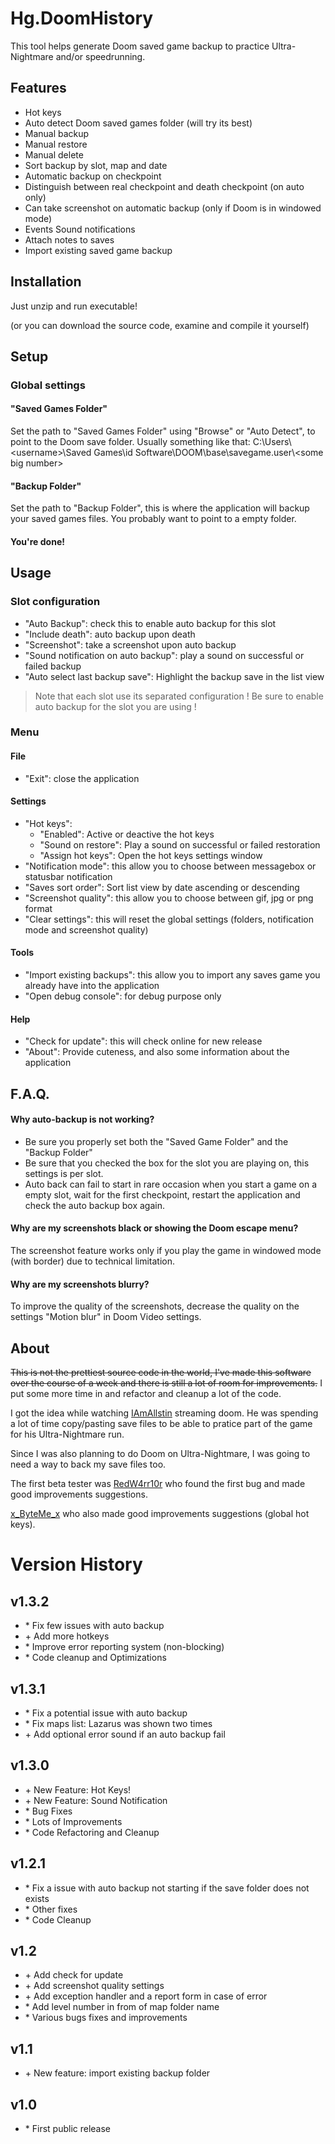 # Hg.DoomHistory

This tool helps generate Doom saved game backup to practice Ultra-Nightmare and/or speedrunning.

## Features

- Hot keys
- Auto detect Doom saved games folder (will try its best)
- Manual backup
- Manual restore
- Manual delete
- Sort backup by slot, map and date
- Automatic backup on checkpoint
- Distinguish between real checkpoint and death checkpoint (on auto only)
- Can take screenshot on automatic backup (only if Doom is in windowed mode)
- Events Sound notifications
- Attach notes to saves
- Import existing saved game backup


## Installation

Just unzip and run executable!

(or you can download the source code, examine and compile it yourself)

## Setup
### Global settings

#### "Saved Games Folder"
Set the path to "Saved Games Folder" using "Browse" or "Auto Detect", to point to the Doom save folder.
Usually something like that:
C:\Users\\<username\>\Saved Games\id Software\DOOM\base\savegame.user\\<some big number\>

#### "Backup Folder"
Set the path to "Backup Folder", this is where the application will backup your saved games files.
You probably want to point to a empty folder.

#### You're done!

## Usage
### Slot configuration

- "Auto Backup": check this to enable auto backup for this slot
- "Include death": auto backup upon death
- "Screenshot": take a screenshot upon auto backup
- "Sound notification on auto backup": play a sound on successful or failed backup
- "Auto select last backup save": Highlight the backup save in the list view

> Note that each slot use its separated configuration !
> Be sure to enable auto backup for the slot you are using !

### Menu
#### File
- "Exit": close the application
#### Settings
- "Hot keys":
  - "Enabled": Active or deactive the hot keys
  - "Sound on restore": Play a sound on successful or failed restoration
  - "Assign hot keys": Open the hot keys settings window
- "Notification mode": this allow you to choose between messagebox or statusbar notification
- "Saves sort order": Sort list view by date ascending or descending
- "Screenshot quality": this allow you to choose between gif, jpg or png format
- "Clear settings": this will reset the global settings (folders, notification mode and screenshot quality)
#### Tools
- "Import existing backups": this allow you to import any saves game you already have into the application
- "Open debug console": for debug purpose only
#### Help
- "Check for update": this will check online for new release
- "About": Provide cuteness, and also some information about the application

## F.A.Q.

#### Why auto-backup is not working?

- Be sure you properly set both the "Saved Game Folder" and the "Backup Folder"
- Be sure that you checked the box for the slot you are playing on, this settings is per slot.
- Auto back can fail to start in rare occasion when you start a game on a empty slot, wait for the first checkpoint, restart the application and check the auto backup box again.

#### Why are my screenshots black or showing the Doom escape menu?

The screenshot feature works only if you play the game in windowed mode (with border) due to technical limitation.

#### Why are my screenshots blurry?

To improve the quality of the screenshots, decrease the quality on the settings "Motion blur" in Doom Video settings.

## About

~~This is not the prettiest source code in the world, I've made this software over the course of a week and there is still a lot of room for improvements.~~ I put some more time in and refactor and cleanup a lot of the code.

I got the idea while watching [IAmAllstin](https://www.twitch.tv/iamallstin) streaming doom. He was spending a lot of time copy/pasting save files to be able to pratice part of the game for his Ultra-Nightmare run.

Since I was also planning to do Doom on Ultra-Nightmare, I was going to need a way to back my save files too.

The first beta tester was [RedW4rr10r](https://www.twitch.tv/redw4rr10r) who found the first bug and made good improvements suggestions.

[x_ByteMe_x](https://www.twitch.tv/x_byteme_x) who also made good improvements suggestions (global hot keys).


# Version History

## v1.3.2

- \* Fix few issues with auto backup
- \+ Add more hotkeys
- \* Improve error reporting system (non-blocking)
- \* Code cleanup and Optimizations


## v1.3.1

- \* Fix a potential issue with auto backup
- \* Fix maps list: Lazarus was shown two times
- \+ Add optional error sound if an auto backup fail

## v1.3.0

- \+ New Feature: Hot Keys!
- \+ New Feature: Sound Notification
- \* Bug Fixes
- \* Lots of Improvements
- \* Code Refactoring and Cleanup

## v1.2.1

- \* Fix a issue with auto backup not starting if the save folder does not exists
- \* Other fixes
- \* Code Cleanup

## v1.2

- \+ Add check for update
- \+ Add screenshot quality settings
- \+ Add exception handler and a report form in case of error
- \* Add level number in from of map folder name
- \* Various bugs fixes and improvements

## v1.1

- \+ New feature: import existing backup folder

## v1.0

- \* First public release
